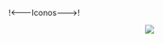 !<---Iconos--->!
<p align="center">
  <a href="https://skillicons.dev">
    <img src="https://skillicons.dev/icons?i=discord,ai,ps,robloxstudio,vscode" />
  </a>
</p>
